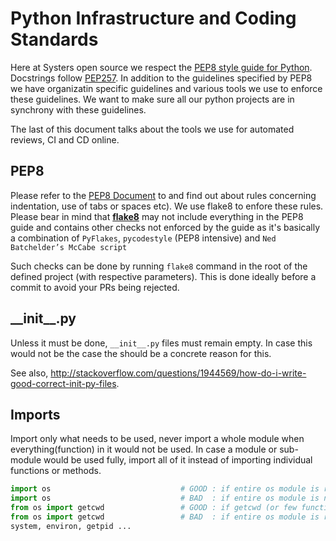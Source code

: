 # Python Infrastructure and Coding Standards 

Here at Systers open source we respect the [PEP8 style guide for Python](http://www.python.org/dev/peps/pep-0008/). Docstrings follow [PEP257](http://www.python.org/dev/peps/pep-0257/). In addition to the guidelines specified by PEP8 we have organizatin specific guidelines and various tools we use to enforce these guidelines. We want to make sure all our python projects are in synchrony with these guidelines.

The last of this document talks about the tools we use for automated reviews, CI and CD online.

 

## PEP8

Please refer to the [PEP8 Document](http://www.python.org/dev/peps/pep-0008/) to and find out about rules concerning indentation, use of tabs or spaces etc). We use flake8 to enfore these rules. Please bear in mind that [**flake8**]() may not include everything in the PEP8 guide and contains other checks not enforced by the guide as it's basically a combination of `PyFlakes`, `pycodestyle` (PEP8 intensive) and `Ned Batchelder’s McCabe script`

Such checks can be done by running `flake8` command in the root of the defined project (with respective parameters). This is done ideally before a commit to avoid your PRs being rejected.


## \_\_init\_\_.py

Unless it must be done, `__init__.py` files must remain empty. In case this would not be the case the should be a concrete reason for this.

See also, http://stackoverflow.com/questions/1944569/how-do-i-write-good-correct-init-py-files.

## Imports

Import only what needs to be used, never import a whole module when everything(function) in it would not be used. In case a module or sub-module would be used fully, import all of it instead of importing individual functions or methods.
```py
import os                             # GOOD : if entire os module is required
import os                             # BAD  : if entire os module is not required
from os import getcwd                 # GOOD : if getcwd (or few functions) is the only function required
from os import getcwd                 # BAD  : if entire os module is required 
system, environ, getpid ...

```
